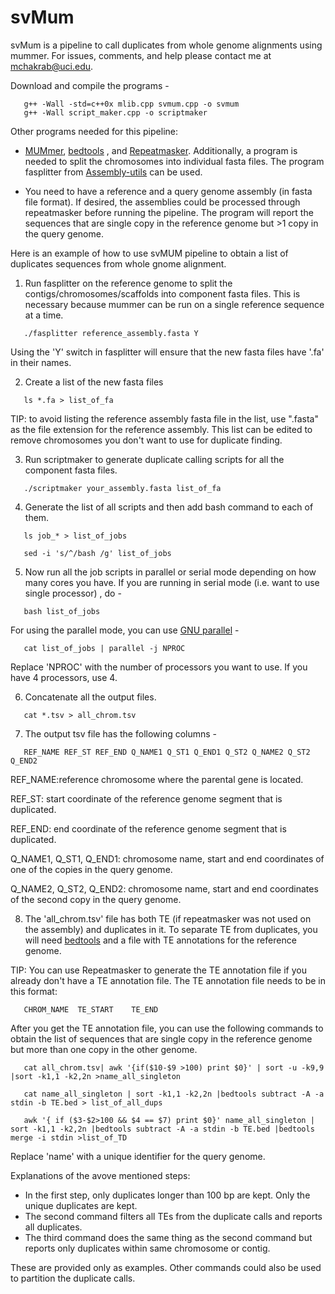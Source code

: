 # svMum

svMum is a pipeline to call duplicates from whole genome alignments using mummer. For issues, comments, and help please contact me at mchakrab@uci.edu.

Download and compile the programs -

 ```
	g++ -Wall -std=c++0x mlib.cpp svmum.cpp -o svmum
	g++ -Wall script_maker.cpp -o scriptmaker
 ```

Other programs needed for this pipeline:

  * <a href="http://mummer.sourceforge.net/">MUMmer</a>,  <a href="https://github.com/arq5x/bedtools2/blob/master/README.md">bedtools</a> , and <a href="http://www.repeatmasker.org/"> Repeatmasker</a>. Additionally, a program is needed to split the chromosomes into individual fasta files. The program fasplitter from <a href = "https://github.com/mahulchak/Assembly-utils">Assembly-utils</a> can be used.

  * You need to have a reference and a query genome assembly (in fasta file format). If desired, the assemblies could be processed through repeatmasker before running the pipeline. The program will report the sequences that are single copy in the reference genome but >1 copy in the query genome.

Here is an example of how to use svMUM pipeline to obtain a list of duplicates sequences from whole gnome alignment.

1. Run fasplitter on the reference genome to split the contigs/chromosomes/scaffolds into component fasta files. This is necessary because mummer can be run on a single reference sequence at a time.

 ``` 
	./fasplitter reference_assembly.fasta Y
 ```
Using the 'Y' switch in fasplitter will ensure that the new fasta files have '.fa' in their names.

2. Create a list of the new fasta files

 ```
	ls *.fa > list_of_fa

 ```

  TIP: to avoid listing the reference assembly fasta file in the list, use ".fasta" as the file extension for the reference assembly. 
  This list can be edited to remove chromosomes you don't want to use for duplicate finding.
 
3. Run scriptmaker to generate duplicate calling scripts for all the component fasta files.

 ```   
	./scriptmaker your_assembly.fasta list_of_fa
 ```

4. Generate the list of all scripts and then add bash command to each of them.

 ```
	ls job_* > list_of_jobs

	sed -i 's/^/bash /g' list_of_jobs

 ```

5. Now run all the job scripts in parallel or serial mode depending on how many cores you have. If you are running in serial mode (i.e. want to use single processor) , do -

 ```
	bash list_of_jobs
 ```
 For using the parallel mode, you can use <a href="http://www.gnu.org/software/parallel/">GNU parallel</a> -

 ```
	cat list_of_jobs | parallel -j NPROC
 ```
 Replace 'NPROC' with the number of processors you want to use. If you have 4 processors, use 4.

6. Concatenate all the output files.

 ```
	cat *.tsv > all_chrom.tsv
 ```

7. The output tsv file has the following columns -
 
 ```
	REF_NAME REF_ST REF_END Q_NAME1 Q_ST1 Q_END1 Q_ST2 Q_NAME2 Q_ST2 Q_END2
 ```
  REF_NAME:reference chromosome where the parental gene is located.

  REF_ST: start coordinate of the reference genome segment that is duplicated.

  REF_END: end coordinate of the reference genome segment that is duplicated.

  Q_NAME1, Q_ST1, Q_END1: chromosome name, start and end coordinates of one of the copies in the query genome. 

  Q_NAME2, Q_ST2, Q_END2: chromosome name, start and end coordinates of the second copy in the query genome.

8. The 'all_chrom.tsv' file has both TE (if repeatmasker was not used on the assembly) and duplicates in it. To separate TE from duplicates, you will need <a href="https://github.com/arq5x/bedtools2/blob/master/README.md">bedtools</a> and a file with TE annotations for the reference genome.
 
 TIP: You can use Repeatmasker to generate the TE annotation file if you already don't have a TE annotation file. The TE annotation file needs to be in this format:
 
 ```
	CHROM_NAME	TE_START	TE_END
 ```

 After you get the TE annotation file, you can use the following commands to obtain the list of sequences that are single copy in the reference genome but more than one copy in the other genome.

 ```
	cat all_chrom.tsv| awk '{if($10-$9 >100) print $0}' | sort -u -k9,9 |sort -k1,1 -k2,2n >name_all_singleton

	cat name_all_singleton | sort -k1,1 -k2,2n |bedtools subtract -A -a stdin -b TE.bed > list_of_all_dups

	awk '{ if ($3-$2>100 && $4 == $7) print $0}' name_all_singleton | sort -k1,1 -k2,2n |bedtools subtract -A -a stdin -b TE.bed |bedtools merge -i stdin >list_of_TD
 ```
 
  Replace 'name' with a unique identifier for the query genome.

  Explanations of the avove mentioned steps:

   * In the first step, only duplicates longer than 100 bp are kept. Only the unique duplicates are kept.
   * The second command filters all TEs from the duplicate calls and reports all duplicates.
   * The third command does the same thing as the second command but reports only duplicates within same chromosome or contig.

  These are provided only as examples. Other commands could also be used to partition the duplicate calls.



 

